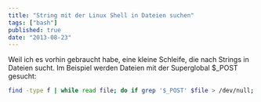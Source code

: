 ```yaml
---
title: "String mit der Linux Shell in Dateien suchen"
tags: ["bash"]
published: true
date: "2013-08-23"
---
```


Weil ich es vorhin gebraucht habe, eine kleine Schleife, die nach Strings in Dateien sucht. Im Beispiel werden Dateien mit der Superglobal $_POST gesucht:

```bash
find -type f | while read file; do if grep '$_POST' $file > /dev/null; then echo "found $file"; fi; done
```

